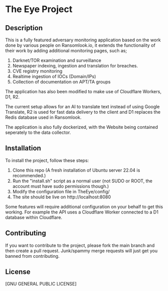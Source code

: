 # The Eye Project

## Description

This is a fully featured adversary monitoring application based on the work done by various people on Ransomlook.io, it extends the functionality of their work by adding additional monitoring pages, such as; 

1. Darknet/TOR examination and surveillance
2. Newspaper indexing, ingestion and translation for breaches.
3. CVE registry monitoring
4. Realtime ingestion of IOCs (Domain/IPs)
5. Collection of documentation on APT/TA groups

The application has also been modified to make use of Cloudflare Workers, D1, R2. 

The current setup allows for an AI to translate text instead of using Google Translate, R2 is used for fast data delivery to the client and D1 replaces the Redis database used in Ransomlook.

The application is also fully dockerized, with the Website being contained seperately to the data collector.

## Installation

To install the project, follow these steps:

1. Clone this repo (A fresh installation of Ubuntu server 22.04 is recommended.)
2. Run the "install.sh" script as a normal user (not SUDO or ROOT, the account must have sudo permissions though.)
3. Modify the configuration file in TheEye/config/
4. The site should be live on http://localhost:8080

Some features will require additional configuration on your behalf to get this working. For example the API uses a Cloudflare Worker connected to a D1 database within Cloudflare.

## Contributing

If you want to contribute to the project, please fork the main branch and then create a pull request. Junk/spammy merge requests will just get you banned from contributing. 

## License

[GNU GENERAL PUBLIC LICENSE]
